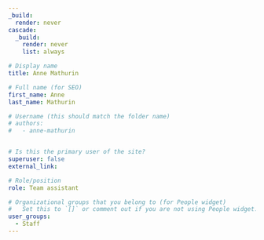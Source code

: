 ```yaml
---
_build:
  render: never
cascade:
  _build:
    render: never
    list: always

# Display name
title: Anne Mathurin

# Full name (for SEO)
first_name: Anne
last_name: Mathurin

# Username (this should match the folder name)
# authors:
#   - anne-mathurin


# Is this the primary user of the site?
superuser: false
external_link: 

# Role/position
role: Team assistant

# Organizational groups that you belong to (for People widget)
#   Set this to `[]` or comment out if you are not using People widget.
user_groups:
  - Staff
---
```

